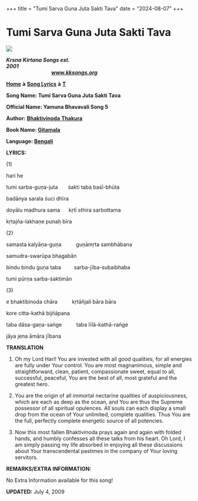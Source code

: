 +++
title = "Tumi Sarva Guna Juta Sakti Tava"
date = "2024-08-07"
+++

# Tumi Sarva Guna Juta Sakti Tava
**[![](http://kksongs.org/image_files/image002.jpg)](http://kksongs.org/)**

**_Krsna_** **_Kirtana Songs est. 2001_**                                                                                                                                                      **_www.kksongs.org_**

**[Home](http://kksongs.org/)** **à** **[Song Lyrics](http://kksongs.org/lyrics.html)** **à** **[T](http://kksongs.org/songs/song_t.html)**

**Song Name: Tumi Sarva Guna Juta Sakti Tava**

**Official Name: Yamuna Bhavavali Song 5**

**Author:** [**Bhaktivinoda** **Thakura**](http://kksongs.org/authors/list/bhaktivinoda.html)

**Book Name: [Gitamala](http://kksongs.org/authors/gitamala.html)**

**Language: [Bengali](http://kksongs.org/language/list/bengali.html)**

**LYRICS:**

(1)

hari he

tumi sarba-guṇa-juta       śakti taba baśī-bhūta

badānya sarala śuci dhīra

doyālu madhura sama      kṛtī sthira sarbottama

kṛtajña-lakhaṇe punaḥ bīra

(2)

samasta kalyāṇa-guṇa          guṇāmṛta sambhābana

samudra-swarūpa bhagabān

bindu bindu guṇa taba         sarba-jība-subaibhaba

tumi pūrṇa sarba-śaktimān

(3)

e bhaktibinoda chāra          kṛtāñjali bāra bāra

kore citta-kathā bijñāpana

taba dāsa-gaṇa-sańge          taba līlā-kathā-rańge

jāya jena āmāra jībana

**TRANSLATION**

1) Oh my Lord Hari! You are invested with all good qualities, for all energies are fully under Your control. You are most magnanimous, simple and straightforward, clean, patient, compassionate sweet, equal to all, successful, peaceful, You are the best of all, most grateful and the greatest hero.

2) You are the origin of all immortal nectarine qualities of auspiciousness, which are each as deep as the ocean, and You are thus the Supreme possessor of all spiritual opulences. All souls can each display a small drop from the ocean of Your unlimited, complete qualities. Thus You are the full, perfectly complete energetic source of all potencies.

3) Now this most fallen Bhaktivinoda prays again and again with folded hands, and humbly confesses all these talks from his heart. Oh Lord, I am simply passing my life absorbed in enjoying all these discussions about Your transcendental pastimes in the company of Your loving servitors.

**REMARKS/EXTRA INFORMATION:**

No Extra Information available for this song!

**UPDATED:** July 4, 2009
